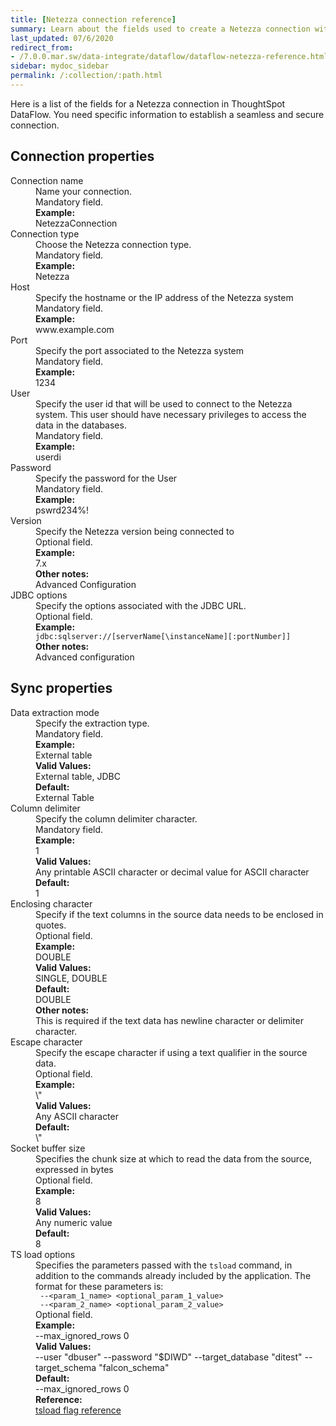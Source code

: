 ```yaml
---
title: [Netezza connection reference]
summary: Learn about the fields used to create a Netezza connection with ThoughtSpot DataFlow.
last_updated: 07/6/2020
redirect_from:
- /7.0.0.mar.sw/data-integrate/dataflow/dataflow-netezza-reference.html
sidebar: mydoc_sidebar
permalink: /:collection/:path.html
---
```


Here is a list of the fields for a Netezza connection in ThoughtSpot DataFlow. You need specific information to establish a seamless and secure connection.

## Connection properties

<dl id="dataflow-netezza-connection-properties">
<dlentry id="dataflow-netezza-conn-connection-name"><dt>Connection name</dt><dd id="connection-name-description">Name your connection.</dd><dd id="connection-name-required">Mandatory field.</dd><dd id="connection-name-example"><strong>Example:</strong><br/>NetezzaConnection</dd></dlentry>
<dlentry id="dataflow-netezza-conn-connection-type"><dt>Connection type</dt><dd id="connection-type-description">Choose the Netezza connection type.</dd><dd id="connection-type-required">Mandatory field.</dd><dd id="connection-type-example"><strong>Example:</strong><br/>Netezza</dd></dlentry>
<dlentry id="dataflow-netezza-conn-host"><dt>Host</dt><dd id="host-description">Specify the hostname or the IP address of the Netezza system</dd><dd id="host-required">Mandatory field.</dd><dd id="host-example"><strong>Example:</strong><br/>www.example.com</dd></dlentry>
<dlentry id="dataflow-netezza-conn-port"><dt>Port</dt><dd id="port-description">Specify the port associated to the Netezza system</dd><dd id="port-required">Mandatory field.</dd><dd id="port-example"><strong>Example:</strong><br/>1234</dd></dlentry>
<dlentry id="dataflow-netezza-conn-user"><dt>User</dt><dd id="user-description">Specify the user id that will be used to connect to the Netezza system. This user should have necessary privileges to access the data in the databases.</dd><dd id="user-required">Mandatory field.</dd><dd id="user-example"><strong>Example:</strong><br/>userdi</dd></dlentry>
<dlentry id="dataflow-netezza-conn-password"><dt>Password</dt><dd id="password-description">Specify the password for the User</dd><dd id="password-required">Mandatory field.</dd><dd id="password-example"><strong>Example:</strong><br/>pswrd234%!</dd></dlentry>
<dlentry id="dataflow-netezza-conn-version"><dt>Version</dt><dd id="version-description">Specify the Netezza version being connected to</dd><dd id="version-required">Optional field.</dd><dd id="version-example"><strong>Example:</strong><br/>7.x</dd><dd id="version-other"><strong>Other notes:</strong><br/>Advanced Configuration</dd></dlentry>
<dlentry id="dataflow-netezza-conn-jdbc-options"><dt>JDBC options</dt><dd id="jdbc-options-description">Specify the options associated with the JDBC URL.</dd><dd id="jdbc-options-required">Optional field.</dd><dd id="jdbc-options-example"><strong>Example:</strong><br/><code>jdbc:sqlserver://[serverName[\instanceName][:portNumber]]</code></dd><dd id="jdbc-options-other"><strong>Other notes:</strong><br/>Advanced configuration</dd></dlentry>

</dl>

## Sync properties

<dl id="dataflow-netezza-sync-properties">
<dlentry id="dataflow-netezza-sync-data-extraction-mode"><dt>Data extraction mode</dt><dd id="data-extraction-mode-description">Specify the extraction type.</dd><dd id="data-extraction-mode-required">Mandatory field.</dd><dd id="data-extraction-mode-example"><strong>Example:</strong><br/>External table</dd><dd id="data-extraction-mode-valid-values"><strong>Valid Values:</strong><br/>External table, JDBC</dd><dd id="data-extraction-mode-default"><strong>Default:</strong><br/>External Table</dd></dlentry>
<dlentry id="dataflow-netezza-sync-column-delimiter"><dt>Column delimiter</dt><dd id="column-delimiter-description">Specify the column delimiter character.</dd><dd id="column-delimiter-required">Mandatory field.</dd><dd id="column-delimiter-example"><strong>Example:</strong><br/>1</dd><dd id="column-delimiter-valid-values"><strong>Valid Values:</strong><br/>Any printable ASCII character or decimal value for ASCII character</dd><dd id="column-delimiter-default"><strong>Default:</strong><br/>1</dd></dlentry>
<dlentry id="dataflow-netezza-sync-enclosing-character"><dt>Enclosing character</dt><dd id="enclosing-character-description">Specify if the text columns in the source data needs to be enclosed in quotes.</dd><dd id="enclosing-character-required">Optional field.</dd><dd id="enclosing-character-example"><strong>Example:</strong><br/>DOUBLE</dd><dd id="enclosing-character-valid-values"><strong>Valid Values:</strong><br/>SINGLE, DOUBLE</dd><dd id="enclosing-character-default"><strong>Default:</strong><br/>DOUBLE</dd><dd id="enclosing-character-other"><strong>Other notes:</strong><br/>This is required if the text data has newline character or delimiter character.</dd></dlentry>
<dlentry id="dataflow-netezza-sync-escape-character"><dt>Escape character</dt><dd id="escape-character-description">Specify the escape character if using a text qualifier in the source data.</dd><dd id="escape-character-required">Optional field.</dd><dd id="escape-character-example"><strong>Example:</strong><br/>\"</dd><dd id="escape-character-valid-values"><strong>Valid Values:</strong><br/>Any ASCII character</dd><dd id="escape-character-default"><strong>Default:</strong><br/>\"</dd></dlentry>
<dlentry id="dataflow-netezza-sync-socket-buffer-size"><dt>Socket buffer size</dt><dd id="socket-buffer-size-description">Specifies the chunk size at which to read the data from the source, expressed in bytes</dd><dd id="socket-buffer-size-required">Optional field.</dd><dd id="socket-buffer-size-example"><strong>Example:</strong><br/>8</dd><dd id="socket-buffer-size-valid-values"><strong>Valid Values:</strong><br/>Any numeric value</dd><dd id="socket-buffer-size-default"><strong>Default:</strong><br/>8</dd></dlentry>
<dlentry id="dataflow-netezza-sync-ts-load-options"><dt>TS load options</dt><dd id="ts-load-options-description">Specifies the parameters passed with the <code>tsload</code> command, in addition to the commands already included by the application. The format for these parameters is:<br/><code> --&lt;param_1_name&gt; &lt;optional_param_1_value&gt;</code><br/><code> --&lt;param_2_name&gt; &lt;optional_param_2_value&gt;</code></dd><dd id="ts-load-options-required">Optional field.</dd><dd id="ts-load-options-example"><strong>Example:</strong><br/>--max_ignored_rows 0</dd><dd id="ts-load-options-valid-values"><strong>Valid Values:</strong><br/>--user "dbuser" --password "$DIWD" --target_database "ditest" --target_schema "falcon_schema"</dd><dd id="ts-load-options-default"><strong>Default:</strong><br/>--max_ignored_rows 0</dd><dd id="reference"><strong>Reference:</strong><br/><a href="{{ site.baseurl }}/reference/data-importer-ref.html">tsload flag reference</a></dd></dlentry></dl>
